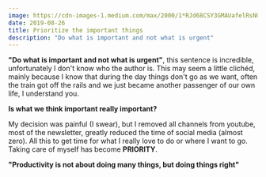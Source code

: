 ```yaml
---
image: https://cdn-images-1.medium.com/max/2000/1*RJd68CSY3GMAUafelRsNOw.jpeg
date: 2019-08-26
title: Prioritize the important things
description: "Do what is important and not what is urgent"
---
```



**"Do what is important and not what is urgent"**,  this sentence is incredible, unfortunately I don't know who the author is. This may seem a little clichéd, mainly because I know that during the day things don't go as we want, often the train got off the rails and we just became another passenger of our own life, I understand you.

**Is what we think important really important?**

My decision was painful (I swear), but I removed all channels from youtube, most of the newsletter, greatly reduced the time of social media (almost zero). All this to get time for what I really love to do or where I want to go. Taking care of myself has become **PRIORITY**.

**"Productivity is not about doing many things, but doing things right"**
